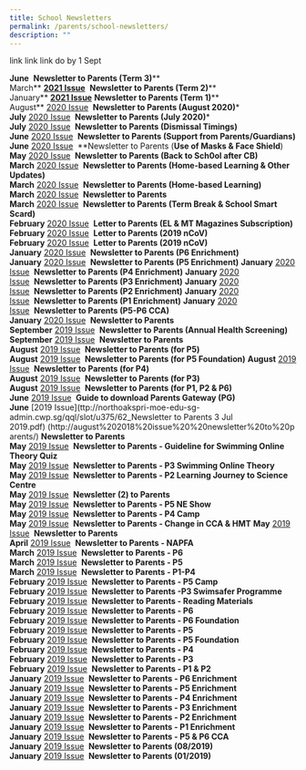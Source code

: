 ```yaml
---
title: School Newsletters
permalink: /parents/school-newsletters/
description: ""
---
```

link link link do by 1 Sept

**June** [](/files/NKPS%20Newsletter%20Term%203_24%20Jun%202021.pdf)
**Newsletter to Parents (Term 3)****
<br>March** [**2021 Issue**](https://northoakspri.moe.edu.sg/qql/slot/u162/Newsletter%202021/NKPS%20Newsletter%20Term%202.pdf) 
**Newsletter to Parents (Term 2)****
<br>January** [**2021 Issue**](https://northoakspri.moe.edu.sg/qql/slot/u162/Newsletter%202021/NKPS%20Newsletter%20NKPS202101%202.pdf)
**Newsletter to Parents (Term 1)****
<br>August** [2020 Issue](https://northoakspri.moe.edu.sg/qql/slot/u375/50-NKPS%20Newsletter_11%20Aug%202020.pdf) [](http://august%202018%20issue%20%20newsletter%20to%20parents/) **Newsletter to Parents (August 2020)***
<br>**July** [2020 Issue](https://northoakspri.moe.edu.sg/qql/slot/u375/49_NKPS%20Newsletter_30%20Jul%202020.pdf) [](http://august%202018%20issue%20%20newsletter%20to%20parents/) **Newsletter to Parents (July 2020)***
<br>**July** [2020 Issue](https://northoakspri.moe.edu.sg/qql/slot/u375/048_2020%20_Dimissal%20Timings%20NKPS.pdf) [](http://august%202018%20issue%20%20newsletter%20to%20parents/) **Newsletter to Parents (Dismissal Timings)**
<br>**June** [2020 Issue](https://northoakspri.moe.edu.sg/qql/slot/u375/47_Support%20from%20Parents%20and%20Guardians%20in%20Keeping%20Schools%20Safe.pdf) [](http://august%202018%20issue%20%20newsletter%20to%20parents/) **Newsletter to Parents (Support from Parents/Guardians)**
<br>**June** [2020 Issue](https://northoakspri.moe.edu.sg/qql/slot/u375/43-Updated%20guidelines%20on%20use%20of%20masks%20and%20face%20shields%20in%20school.pdf) [](http://august%202018%20issue%20%20newsletter%20to%20parents/) **Newsletter to Parents (****Use of Masks & Face Shield****)  
**May** [2020 Issue](https://northoakspri.moe.edu.sg/qql/slot/u375/36%20-%20Letter%20to%20Parents%20_29%20March%202020_Home-%20Based%20Learning.pdf) [](http://august%202018%20issue%20%20newsletter%20to%20parents/) **Newsletter to Parents (Back to Sch0ol after CB)**
**March** [2020 Issue](https://northoakspri.moe.edu.sg/qql/slot/u375/38%20-%20Home-Based%20Learning%20and%20Other%20Updates.pdf) [](http://august%202018%20issue%20%20newsletter%20to%20parents/) **Newsletter to Parents (Home-based Learning & Other Updates)**
<br>**March** [2020 Issue](https://northoakspri.moe.edu.sg/qql/slot/u375/36%20-%20Letter%20to%20Parents%20_29%20March%202020_Home-%20Based%20Learning.pdf) [](http://august%202018%20issue%20%20newsletter%20to%20parents/) **Newsletter to Parents (Home-based Learning)**
**March** [2020 Issue](https://northoakspri.moe.edu.sg/qql/slot/u375/35_Letter%20to%20Parents%20_23%20March%202020.pdf) [](http://august%202018%20issue%20%20newsletter%20to%20parents/) **Newsletter to Parents**
<br>**March** [2020 Issue](https://northoakspri.moe.edu.sg/qql/slot/u375/32%20-%20NKPS%20Newsletter%20(Term%20break%20&%20Smart%20Card)_12%20Mar%202020.pdf) [](http://august%202018%20issue%20%20newsletter%20to%20parents/) **Newsletter to Parents (Term Break & School Smart Scard)**
<br>**February** [2020 Issue](https://northoakspri.moe.edu.sg/qql/slot/u375/26_%20EL%20&%20MTL%20Magazine%20Subscription%202020.pdf) [](http://august%202018%20issue%20%20newsletter%20to%20parents/) **Letter to Parents (EL & MT Magazines Subscription)**
<br>**February** [2020 Issue](https://northoakspri.moe.edu.sg/qql/slot/u375/24_Letter%20to%20Parents%20(2019-nCoV)(for%20P4-P6).pdf) [](http://august%202018%20issue%20%20newsletter%20to%20parents/) **Letter to Parents (2019 nCoV)**
<br>**February** [2020 Issue](https://northoakspri.moe.edu.sg/qql/slot/u375/22_Letter%20to%20Parents%20(2019-nCoV).pdf) [](http://august%202018%20issue%20%20newsletter%20to%20parents/) **Letter to Parents (2019 nCoV)**
<br>**January** [2020 Issue](https://northoakspri.moe.edu.sg/qql/slot/u375/08F%20P6%20-%20NKPS%20Enrichment%20Letter%202020.pdf) [](http://august%202018%20issue%20%20newsletter%20to%20parents/) **Newsletter to Parents (P6 Enrichment)**
<br>**January** [2020 Issue](https://northoakspri.moe.edu.sg/qql/slot/u375/08E%20P5%20-%20NKPS%20Enrichment%20Letter%202020.pdf) [](http://august%202018%20issue%20%20newsletter%20to%20parents/) **Newsletter to Parents (P5 Enrichment)**
**January** [2020 Issue](https://northoakspri.moe.edu.sg/qql/slot/u375/08D%20P4%20-%20NKPS%20Enrichment%20Letter%202020.pdf) [](http://august%202018%20issue%20%20newsletter%20to%20parents/) **Newsletter to Parents (P4 Enrichment)**
**January** [2020 Issue](https://northoakspri.moe.edu.sg/qql/slot/u375/08C%20P3%20-%20NKPS%20Enrichment%20Letter%202020.pdf) [](http://august%202018%20issue%20%20newsletter%20to%20parents/) **Newsletter to Parents (P3 Enrichment)**
**January** [2020 Issue](https://northoakspri.moe.edu.sg/qql/slot/u375/08B%20P2%20-%20NKPS%20Enrichment%20Letter%202020.pdf) [](http://august%202018%20issue%20%20newsletter%20to%20parents/) **Newsletter to Parents (P2 Enrichment)**
**January** [2020 Issue](https://northoakspri.moe.edu.sg/qql/slot/u375/08A%20P1%20-%20NKPS%20Enrichment%20Letter%202020.pdf) [](http://august%202018%20issue%20%20newsletter%20to%20parents/) **Newsletter to Parents (P1 Enrichment)**
**January** [2020 Issue](https://northoakspri.moe.edu.sg/qql/slot/u375/03-P5%20%20P6%20CCA%202020.pdf) [](http://august%202018%20issue%20%20newsletter%20to%20parents/) **Newsletter to Parents (P5-P6 CCA)**
<br>**January** [2020 Issue](https://northoakspri.moe.edu.sg/qql/slot/u375/01%20-%20NKPS%20Newsletter%201-2020%20(Jan).pdf) [](http://august%202018%20issue%20%20newsletter%20to%20parents/) **Newsletter to Parents**
<br>**September** [2019 Issue](https://northoakspri.moe.edu.sg/qql/slot/u375/75%20-%20School%20Health%20Screening%20Letter%202019.pdf) [](http://august%202018%20issue%20%20newsletter%20to%20parents/) **Newsletter to Parents (Annual Health Screening)**
**September** [2019 Issue](https://northoakspri.moe.edu.sg/qql/slot/u375/73_NKPS%20Newsletter%20to%20Parents.pdf) [](http://august%202018%20issue%20%20newsletter%20to%20parents/) **Newsletter to Parents**
<br>**August** [2019 Issue](https://northoakspri.moe.edu.sg/qql/slot/u375/70-%20NKPS%20Newsletter%20_P5.pdf) [](http://august%202018%20issue%20%20newsletter%20to%20parents/) **Newsletter to Parents (for P5)**
<br>**August** [2019 Issue](https://northoakspri.moe.edu.sg/qql/slot/u375/70-%20NKPS%20Newsletter%20_P5%20Foundation.pdf) [](http://august%202018%20issue%20%20newsletter%20to%20parents/) **Newsletter to Parents (for P5 Foundation)**
**August** [2019 Issue](https://northoakspri.moe.edu.sg/qql/slot/u375/70-%20NKPS%20Newsletter%20_P4.pdf) [](http://august%202018%20issue%20%20newsletter%20to%20parents/) **Newsletter to Parents (for P4)**
<br>**August** [2019 Issue](https://northoakspri.moe.edu.sg/qql/slot/u375/70-%20NKPS%20Newsletter%20_P3.pdf) [](http://august%202018%20issue%20%20newsletter%20to%20parents/) **Newsletter to Parents (for P3)**
<br>**August** [2019 Issue](https://northoakspri.moe.edu.sg/qql/slot/u375/70-%20NKPS%20Newsletter.pdf) [](http://august%202018%20issue%20%20newsletter%20to%20parents/) **Newsletter to Parents (for P1, P2 & P6)**
<br>**June** [2019 Issue](https://northoakspri.moe.edu.sg/qql/slot/u375/62_Parents%20Gateway%20Instructional%20Guide.pdf) [](http://august%202018%20issue%20%20newsletter%20to%20parents/) **Guide to download Parents Gateway (PG)**
<br>**June** [2019 Issue](ttp://northoakspri-moe-edu-sg-admin.cwp.sg/qql/slot/u375/62_Newsletter to Parents 3 Jul  2019.pdf) (http://august%202018%20issue%20%20newsletter%20to%20parents/) **Newsletter to Parents** 
<br>**May** [2019 Issue](https://northoakspri.moe.edu.sg/qql/slot/u375/Guidelines%20For%20Students%20To%20Access%20SwimSafer%20Online%20Theory%20Quiz.pdf) [](http://august%202018%20issue%20%20newsletter%20to%20parents/) **Newsletter to Parents - Guideline for Swimming Online Theory Quiz**
<br>**May** [2019 Issue](https://northoakspri.moe.edu.sg/qql/slot/u375/59_P3%20Swimming%20Online%20Theory%20Instructions%202019.pdf) [](http://august%202018%20issue%20%20newsletter%20to%20parents/) **Newsletter to Parents - P3 Swimming Online Theory**
**May** [2019 Issue](https://northoakspri.moe.edu.sg/qql/slot/u375/55_P2%20Learning%20Journey%20to%20Science%20Centre.pdf) [](http://august%202018%20issue%20%20newsletter%20to%20parents/) **Newsletter to Parents - P2 Learning Journey to Science Centre**
<br>**May** [2019 Issue](https://northoakspri.moe.edu.sg/qql/slot/u375/54_Newsletter%20to%20Parents%2027%20May%202019.pdf) [](http://august%202018%20issue%20%20newsletter%20to%20parents/) **Newsletter (2) to Parents** 
<br>**May** [2019 Issue](https://northoakspri.moe.edu.sg/qql/slot/u375/53_NE%20Show%20Letter%20to%20Parents.pdf) [](http://august%202018%20issue%20%20newsletter%20to%20parents/) **Newsletter to Parents - P5 NE Show**
<br>**May** [2019 Issue](https://northoakspri.moe.edu.sg/qql/slot/u375/50-P4%20CampLetter%20to%20Parent%20(with%20packing%20lists)%202019%20updated.pdf) [](http://august%202018%20issue%20%20newsletter%20to%20parents/) **Newsletter to Parents - P4 Camp**
<br>**May** [2019 Issue](https://northoakspri.moe.edu.sg/qql/slot/u375/49-Newsletter%20to%20Parents%20(HMTL%20and%20CCAChange)_6%20May%202019.pdf) [](http://august%202018%20issue%20%20newsletter%20to%20parents/) **Newsletter to Parents - Change in CCA & HMT**
**May** [2019 Issue](https://northoakspri.moe.edu.sg/qql/slot/u375/48_Newsletter_3%20May%202019.pdf) [](http://august%202018%20issue%20%20newsletter%20to%20parents/) **Newsletter to Parents**
<br>**April** [2019 Issue](https://northoakspri.moe.edu.sg/qql/slot/u375/41%20NAPFA%20letter%20to%20Parent%202019.pdf) [](http://august%202018%20issue%20%20newsletter%20to%20parents/) **Newsletter to Parents - NAPFA** 
<br>**March** [2019 Issue](https://northoakspri.moe.edu.sg/qql/slot/u375/38%20Letter%20to%20Parents%20(P6).pdf) [](http://august%202018%20issue%20%20newsletter%20to%20parents/) **Newsletter to Parents - P6**
<br>**March** [2019 Issue](https://northoakspri.moe.edu.sg/qql/slot/u375/38%20Letter%20to%20Parents%20(P5).pdf) [](http://august%202018%20issue%20%20newsletter%20to%20parents/) **Newsletter to Parents - P5**
<br>**March** [2019 Issue](https://northoakspri.moe.edu.sg/qql/slot/u375/38%20Letter%20to%20Parents%20(P1-P4).pdf) [](http://august%202018%20issue%20%20newsletter%20to%20parents/) **Newsletter to Parents - P1-P4**
<br>**February** [2019 Issue](https://northoakspri.moe.edu.sg/qql/slot/u375/35%20P5%20CampLetter%20to%20Parent%20(with%20packing%20lists).pdf) [](http://august%202018%20issue%20%20newsletter%20to%20parents/) **Newsletter to Parents - P5 Camp**
<br>**February** [2019 Issue](https://northoakspri.moe.edu.sg/qql/slot/u375/33%20-%20P3%20Swimsafer.pdf) [](http://august%202018%20issue%20%20newsletter%20to%20parents/) **Newsletter to Parents -P3 Swimsafer Programme**
<br>**February** [2019 Issue](https://northoakspri.moe.edu.sg/qql/slot/u375/25%20-%20Reading%20Material%202019.pdf) [](http://august%202018%20issue%20%20newsletter%20to%20parents/) **Newsletter to Parents - Reading Materials**
<br>**February** [2019 Issue](https://northoakspri.moe.edu.sg/qql/slot/u375/24_NKPS%20Newsletter%20_P6.pdf) [](http://august%202018%20issue%20%20newsletter%20to%20parents/) **Newsletter to Parents - P6**
<br>**February** [2019 Issue](https://northoakspri.moe.edu.sg/qql/slot/u375/24_NKPS%20Newsletter%20_P6%20Foundation.pdf) [](http://august%202018%20issue%20%20newsletter%20to%20parents/) **Newsletter to Parents - P6 Foundation**  
**February** [2019 Issue](https://northoakspri.moe.edu.sg/qql/slot/u375/24_NKPS%20Newsletter%20_P5.pdf) [](http://august%202018%20issue%20%20newsletter%20to%20parents/) **Newsletter to Parents - P5** 
<br>**February** [2019 Issue](https://northoakspri.moe.edu.sg/qql/slot/u375/24_NKPS%20Newsletter%20_P5%20Foundation.pdf) [](http://august%202018%20issue%20%20newsletter%20to%20parents/) **Newsletter to Parents - P5 Foundation**
**February** [2019 Issue](https://northoakspri.moe.edu.sg/qql/slot/u375/24_NKPS%20Newsletter%20_P4.pdf) [](http://august%202018%20issue%20%20newsletter%20to%20parents/) **Newsletter to Parents - P4**
<br>**February** [2019 Issue](https://northoakspri.moe.edu.sg/qql/slot/u375/24_NKPS%20Newsletter%20_P3.pdf) [](http://august%202018%20issue%20%20newsletter%20to%20parents/) **Newsletter to Parents - P3**
<br>**February** [2019 Issue](https://northoakspri.moe.edu.sg/qql/slot/u375/24_NKPS%20Newsletter%20_P1%20&%20P2.pdf) [](http://august%202018%20issue%20%20newsletter%20to%20parents/) **Newsletter to Parents - P1 & P2** 
<br>**January** [2019 Issue](https://northoakspri.moe.edu.sg/qql/slot/u375/15%20-%20NKPS%20Enrichment%20Letter%202019%20-%20%20P6.pdf) [](http://august%202018%20issue%20%20newsletter%20to%20parents/) **Newsletter to Parents - P6 Enrichment**
<br>**January** [2019 Issue](https://northoakspri.moe.edu.sg/qql/slot/u375/14%20-%20NKPS%20Enrichment%20Letter%202019%20-%20%20P5.pdf) [](http://august%202018%20issue%20%20newsletter%20to%20parents/) **Newsletter to Parents - P5 Enrichment**
<br>**January** [2019 Issue](https://northoakspri.moe.edu.sg/qql/slot/u375/13%20-%20NKPS%20Enrichment%20Letter%202019%20-%20%20P4.pdf) [](http://august%202018%20issue%20%20newsletter%20to%20parents/) **Newsletter to Parents - P4 Enrichment**
<br>**January** [2019 Issue](https://northoakspri.moe.edu.sg/qql/slot/u375/12%20-%20NKPS%20Enrichment%20Letter%202019%20-%20%20P3.pdf) [](http://august%202018%20issue%20%20newsletter%20to%20parents/) **Newsletter to Parents - P3 Enrichment**
<br>**January** [2019 Issue](https://northoakspri.moe.edu.sg/qql/slot/u375/11%20-%20NKPS%20Enrichment%20Letter%202019%20-%20%20P2.pdf) [](http://august%202018%20issue%20%20newsletter%20to%20parents/) **Newsletter to Parents - P2 Enrichment**
<br>**January** [2019 Issue](https://northoakspri.moe.edu.sg/qql/slot/u375/10%20-%20NKPS%20Enrichment%20Letter%202019%20-%20%20P1.pdf) [](http://august%202018%20issue%20%20newsletter%20to%20parents/) **Newsletter to Parents - P1 Enrichment**
<br>**January** [2019 Issue](https://northoakspri.moe.edu.sg/qql/slot/u375/09%20-%20P5%20&%20P6%20CCA%202019.pdf) [](http://august%202018%20issue%20%20newsletter%20to%20parents/) **Newsletter to Parents - P5 & P6 CCA**
<br>**January** [2019 Issue](https://northoakspri.moe.edu.sg/qql/slot/u375/08-Newsletter%20to%20Parents%20(15%20Jan).pdf) [](http://august%202018%20issue%20%20newsletter%20to%20parents/) **Newsletter to Parents (08/2019)**
<br>**January** [2019 Issue](https://northoakspri.moe.edu.sg/qql/slot/u375/01%20-%20NKPS%20Newsletter%201-2019%20(Jan).pdf) [](http://august%202018%20issue%20%20newsletter%20to%20parents/) **Newsletter to Parents (01/2019)**